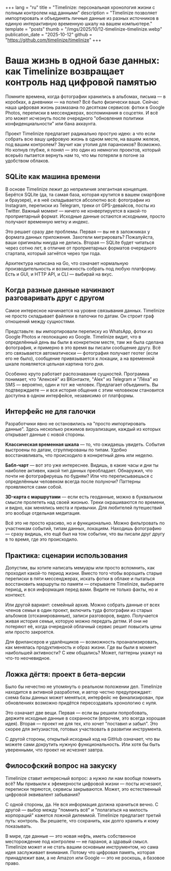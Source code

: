 +++
lang = "ru"
title = "Timelinize: персональная хронология жизни с полным контролем над данными"
description = "Timelinize позволяет импортировать и объединять личные данные из разных источников в единую интерактивную временную шкалу на вашем компьютере."
template = "posts"
thumb = "/imgs/2025/10/12-timelinize-timelinize.webp"
publication_date = "2025-10-12"
github = "https://github.com/timelinize/timelinize"
+++

<!-- [35.16, 86] > [0, 80] -->

# Ваша жизнь в одной базе данных: как Timelinize возвращает контроль над цифровой памятью

Помните времена, когда фотографии хранились в альбомах, письма — в коробках, а дневники — на полке? Всё было физически ваше. Сейчас наша цифровая жизнь размазана по десяткам сервисов: фотки в Google Photos, переписки в мессенджерах, воспоминания в соцсетях. И всё это может исчезнуть после очередного "обновления политики конфиденциальности" или бана аккаунта.

Проект Timelinize предлагает радикально простую идею: а что если собрать всю вашу цифровую жизнь в одном месте, на вашем железе, под вашим контролем? Звучит как утопия для параноиков? Возможно. Но копнув глубже, я понял — это один из немногих проектов, который всерьёз пытается вернуть нам то, что мы потеряли в погоне за удобством облаков.

## SQLite как машина времени

В основе Timelinize лежит до неприличия элегантная концепция. Берётся SQLite (да, та самая база, которая крутится в вашем смартфоне и браузере), и в неё складывается абсолютно всё: фотографии из Instagram, переписки из Telegram, треки от GPS-девайсов, посты из Twitter. Важный момент — ничего не конвертируется в какой-то проприетарный формат. Исходные данные остаются исходными, просто получают временную метку и индекс.

Это решает сразу две проблемы. Первая — вы не в заложниках у формата данных приложения. Захотели мигрировать? Пожалуйста, ваши оригиналы никуда не делись. Вторая — SQLite будет читаться через сотню лет, в отличие от проприетарных форматов очередного стартапа, который загнётся через три года.

Архитектура написана на Go, что означает нормальную производительность и возможность собрать под любую платформу. Есть и GUI, и HTTP API, и CLI — выбирай на вкус.

## Когда разные данные начинают разговаривать друг с другом

Самое интересное начинается на уровне связывания данных. Timelinize не просто складывает файлики в папочки по датам. Он строит граф отношений между сущностями.

Представьте: вы импортировали переписку из WhatsApp, фотки из Google Photos и геолокацию из Google. Timelinize видит, что в определённый день вы были в конкретном месте, там же была сделана фотография, и примерно в это время вы писали сообщение другу. Всё это связывается автоматически — фотография получает геотег (если его не было), сообщение привязывается к локации, а на временной шкале появляется цельная картина того дня.

Особенно круто работает распознавание сущностей. Программа понимает, что "Алексей" из ВКонтакте, "Alex" из Telegram и "Лёха" из SMS — вероятно, один и тот же человек. Предлагает объединить. Вы подтверждаете — и вся история общения с этим человеком становится доступна в одном интерфейсе, независимо от платформы.

## Интерфейс не для галочки

Разработчики явно не остановились на "просто импортировать данные". Здесь несколько режимов визуализации, каждый из которых открывает данные с новой стороны.

**Классическая временная шкала** — то, что ожидаешь увидеть. События выстроены по датам, сгруппированы по типам. Удобно восстанавливать, что происходило в конкретный день или неделю.

**Бабл-чарт** — вот это уже интереснее. Видишь, в какие часы и дни ты наиболее активен, какой тип данных преобладает. Обнаружил, что почти не фотографируешь по будням? Или что переписываешься с определённым человеком всегда после полуночи? Паттерны проявляются сами собой.

**3D-карта с маршрутами** — если есть геоданные, можно в буквальном смысле пролететь над своей жизнью. Треки окрашиваются по времени, и видно, как менялись места и привычки. Для любителей путешествий это вообще отдельная медитация.

Всё это не просто красиво, но и функционально. Можно фильтровать по участникам событий, типам данных, локациям. Находишь фотографию — сразу видишь, кто ещё был на том событии, что вы писали друг другу в то время, где это происходило.

## Практика: сценарии использования

Допустим, вы хотите написать мемуары или просто вспомнить, как проходил какой-то период жизни. Вместо того чтобы ворошить старые переписки в пяти мессенджерах, искать фотки в облаке и пытаться восстановить маршруты по памяти — открываете Timelinize, выбираете период, и вся информация перед вами. Видите не только факты, но и контекст.

Или другой вариант: семейный архив. Можно собрать данные от всех членов семьи в один проект, включить туда фотографии из старых альбомов (отсканированные), записи разговоров, видео. Получается живая история семьи, которую можно передать детям. И они не потеряют её, когда очередной облачный сервис решит повысить цены или просто закроется.

Для фрилансеров и удалёнщиков — возможность проанализировать, как менялась продуктивность и образ жизни. Где вы были в момент наибольшей активности? С кем общались? Может, паттерны укажут на что-то неочевидное.

## Ложка дёгтя: проект в бета-версии

Было бы нечестно не упомянуть о реальном положении дел. Timelinize находится в активной разработке, и автор честно предупреждает: схема базы данных может меняться, интерфейс не финализирован, при обновлениях возможно придётся пересоздавать хронологию с нуля.

Это означает две вещи. Первая — если вы решили попробовать, держите исходные данные в сохранности (впрочем, это всегда хорошая идея). Вторая — проект не для тех, кто хочет "поставил и забыл". Это скорее для энтузиастов, готовых участвовать в развитии инструмента.

С другой стороны, открытый исходный код на GitHub означает, что вы можете сами докрутить нужную функциональность. Или хотя бы быть уверенными, что проект не исчезнет завтра.

## Философский вопрос на закуску

Timelinize ставит интересный вопрос: а нужно ли нам вообще помнить всё? Мы привыкли к эфемерности цифровой жизни — посты исчезают, переписки теряются, сервисы закрываются. Может, это естественный цифровой эквивалент забывания?

С одной стороны, да. Не вся информация должна храниться вечно. С другой — выбор между "помнить всё" и "полагаться на милость корпораций" кажется ложной дилеммой. Timelinize предлагает третий путь: контроль. Вы решаете, что сохранить, как долго хранить и кому показывать.

В мире, где данные — это новая нефть, иметь собственное месторождение под контролем — не параноя, а здравый смысл. Timelinize может и не стать вашим основным инструментом, но сама идея заслуживает внимания. Потому что цифровая память, которая принадлежит вам, а не Amazon или Google — это не роскошь, а базовое право.
